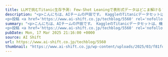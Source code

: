 ```yaml
---
title: LLMで挑むTitanic生存予測: Few-Shot Leaningで表形式データはどこま解ける？
description: "<p>こんにちは、AIチームの戸田です。 KaggleのTitanicデータセットは、機械学習の入門として定番のデータセットです。 多くの機械学習手法が試されてきたこのデータセットに対し、今回は少し異なるアプローチを試みたいと [&#8230;]</p>
<p>投稿 <a href='https://www.ai-shift.co.jp/techblog/5560' rel='nofollow'>LLMで挑むTitanic生存予測: Few-Shot Leaningで表形式データはどこま解ける？</a> は <a href='https://www.ai-shift.co.jp' rel='nofollow'>株式会社AI Shift</a> に最初に表示されました。</p>"
summary: "<p>こんにちは、AIチームの戸田です。 KaggleのTitanicデータセットは、機械学習の入門として定番のデータセットです。 多くの機械学習手法が試されてきたこのデータセットに対し、今回は少し異なるアプローチを試みたいと [&#8230;]</p>
<p>投稿 <a href='https://www.ai-shift.co.jp/techblog/5560' rel='nofollow'>LLMで挑むTitanic生存予測: Few-Shot Leaningで表形式データはどこま解ける？</a> は <a href='https://www.ai-shift.co.jp' rel='nofollow'>株式会社AI Shift</a> に最初に表示されました。</p>"
pubDate: Mon, 17 Mar 2025 21:16:00 +0000
source: AI Shift
url: https://www.ai-shift.co.jp/techblog/5560
thumbnail: "https://www.ai-shift.co.jp/wp-content/uploads/2025/03/f81fd2e4c52864042852c112ce927ae2.png"
---
```


